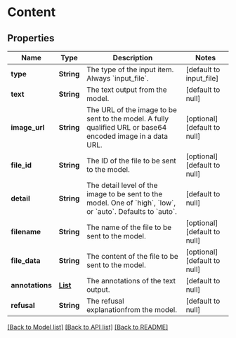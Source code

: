 # Content
## Properties

| Name | Type | Description | Notes |
|------------ | ------------- | ------------- | -------------|
| **type** | **String** | The type of the input item. Always &#x60;input_file&#x60;. | [default to input_file] |
| **text** | **String** | The text output from the model. | [default to null] |
| **image\_url** | **String** | The URL of the image to be sent to the model. A fully qualified URL or base64 encoded image in a data URL. | [optional] [default to null] |
| **file\_id** | **String** | The ID of the file to be sent to the model. | [optional] [default to null] |
| **detail** | **String** | The detail level of the image to be sent to the model. One of &#x60;high&#x60;, &#x60;low&#x60;, or &#x60;auto&#x60;. Defaults to &#x60;auto&#x60;. | [default to null] |
| **filename** | **String** | The name of the file to be sent to the model. | [optional] [default to null] |
| **file\_data** | **String** | The content of the file to be sent to the model.  | [optional] [default to null] |
| **annotations** | [**List**](Annotation.md) | The annotations of the text output. | [default to null] |
| **refusal** | **String** | The refusal explanationfrom the model. | [default to null] |

[[Back to Model list]](../README.md#documentation-for-models) [[Back to API list]](../README.md#documentation-for-api-endpoints) [[Back to README]](../README.md)

